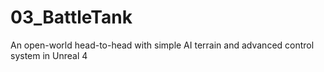 # 03_BattleTank
An open-world head-to-head with simple AI terrain and advanced control system in Unreal 4
